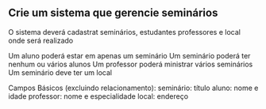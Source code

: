 ## Crie um sistema que gerencie seminários

O sistema deverá cadastrat seminários, estudantes professores e local onde será realizado

Um aluno poderá estar em apenas um seminário
Um seminário poderá ter nenhum ou vários alunos
Um professor poderá ministrar vários seminários
Um seminário deve ter um local

Campos Básicos (excluindo relacionamento):
seminário: título
aluno: nome e idade
professor: nome e especialidade
local: endereço
